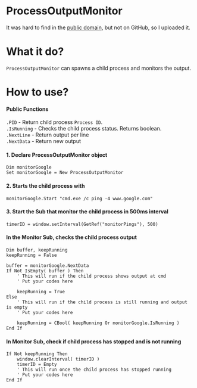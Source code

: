 # ProcessOutputMonitor 
It was hard to find in the [public domain](https://stackru.com/questions/5223319/hta-kak-graficheskij-interfejs-komandnoj-stroki), but not on GitHub, so I uploaded it.

# What it do?
`ProcessOutputMonitor` can spawns a child process and monitors the output.

# How to use?
#### Public Functions
`.PID`                - Return child process `Process ID`.   
`.IsRunning`          - Checks the child process status. Returns boolean.   
`.NextLine`           - Return output per line    
`.NextData`           - Return new output

#### 1. Declare ProcessOutputMonitor object
```
Dim monitorGoogle
Set monitorGoogle = New ProcessOutputMonitor
```
#### 2. Starts the child process with 
```
monitorGoogle.Start "cmd.exe /c ping -4 www.google.com"
```
#### 3. Start the Sub that monitor the child process in 500ms interval
```
timerID = window.setInterval(GetRef("monitorPings"), 500)
```
#### In the Monitor Sub, checks the child process output
```
Dim buffer, keepRunning
keepRunning = False

buffer = monitorGoogle.NextData
If Not IsEmpty( buffer ) Then 
    ' This will run if the child process shows output at cmd
    ' Put your codes here
    
    keepRunning = True
Else 
    ' This will run if the child process is still running and output is empty
    ' Put your codes here
    
    keepRunning = CBool( keepRunning Or monitorGoogle.IsRunning )
End If 
```
#### In Monitor Sub, check if child process has stopped and is not running
```
If Not keepRunning Then 
    window.clearInterval( timerID )
    timerID = Empty
    ' This will run once the child process has stopped running
    ' Put your codes here
End If 
```





